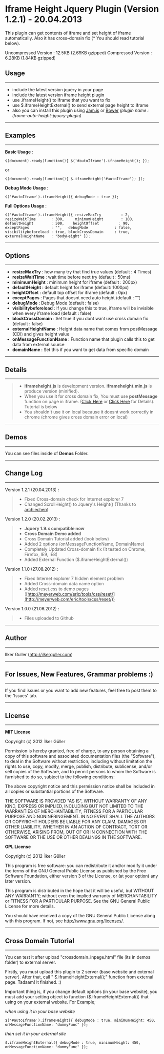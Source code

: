 # Iframe Height Jquery Plugin (Version 1.2.1) - 20.04.2013

This plugin can get contents of iframe and set height of iframe automatically. Also it has cross-domain fix (* You should read tutorial below).

Uncompressed Version : 12.5KB (2.69KB gzipped)
Compressed Version : 6.28KB (1.84KB gzipped)

## Usage

----------------------------------

- include the latest version jquery in your page
- include the latest version iframe height plugin
- use .iframeHeight() to iframe that you want to fix
- use $.iframeHeightExternal() to send external page height to iframe
- also you can install this plugin using [Jam.js](http://jamjs.org/packages/#/details/Iframe-Auto-Height-Jquery-Plugin "http://jamjs.org/packages/#/details/Iframe-Auto-Height-Jquery-Plugin") or [Bower](http://twitter.github.com/bower/ "http://twitter.github.com/bower/") *(plugin name : iframe-auto-height-jquery-plugin)*

----------------------------------

## Examples

----------------------------------

__Basic Usage__ :

`$(document).ready(function(){
    $('#autoIframe').iframeHeight();
});`

or

`$(document).ready(function(){
    $.iframeHeight('#autoIframe');
});`

__Debug Mode Usage__ :

`$('#autoIframe').iframeHeight({
	debugMode : true
});`

__Full Options Usage__ :

`$('#autoIframe').iframeHeight({
	resizeMaxTry         : 2,  
	resizeWaitTime       : 300,    
	minimumHeight        : 100, 
	defaultHeight        : 500,   
	heightOffset         : 90,    
	exceptPages          : "",  
	debugMode            : false,
	visibilitybeforeload : true,
	blockCrossDomain     : true,
	externalHeightName   : "bodyHeight"
});`

----------------------------------

## Options

----------------------------------

- __resizeMaxTry__ : how many try that find true values (default : 4 Times)
- __resizeWaitTime__ : wait time before next try (default : 50ms)
- __minimumHeight__ : minimum height for iframe (default : 200px)
- __defaultHeight__ : default height for iframe (default: 1000px)
- __heightOffset__ : default top offset for iframe (default : 0px)
- __exceptPages__ : Pages that doesnt need auto height (default : "")
- __debugMode__ : Debug Mode (default : false)
- __visibilitybeforeload__ : If you change this to true, iframe will be invisible when every iframe load (default : false)
- __blockCrossDomain__ : Set true if you dont want use cross domain fix (default : false)
- __externalHeightName__ : Height data name that comes from postMessage (CDI) and gives height value
- __onMessageFunctionName__ : Function name that plugin calls this to get data from external source
- __domainName__ : Set this if you want to get data from specific domain

----------------------------------

## Details

----------------------------------

> - __iframeheight.js__ is development version. __iframeheight.min.js__ is produce version (minified).
> - When you use it for cross domain fix, You must use __postMessage__ function on page in iframe. ([Click Here](http://viget.com/extend/using-javascript-postmessage-to-talk-to-iframes) or [Click Here](http://help.dottoro.com/ljjqtjsj.php) for Details). Tutorial is below
> - You shouldn't use it on local because it doesnt work correctly in chrome (chrome gives cross domain error on local)

----------------------------------

## Demos

----------------------------------

You can see files inside of __Demos__ Folder.

----------------------------------

## Change Log

----------------------------------

Version 1.2.1 (20.04.2013) :
> - Fixed Cross-domain check for Internet explorer 7
> - Changed ScrollHeight() to Jquery's Height() (Thanks to [archiechen](https://github.com/archiechen "https://github.com/archiechen"))

Version 1.2.0 (20.02.2013) :
> - **Jquery 1.9.x compatible now**
> - **Cross Domain Demo added**
> - Cross Domain Tutorial added (look below)
> - Added 2 options (onMessageFunctionName, DomainName)
> - Completely Updated Cross-domain fix (It tested on Chrome, Firefox, IE9, IE8)
> - Added External Function ($.iframeHeightExternal())

Version 1.1.0 (27.08.2012) :
> - Fixed Internet explorer 7 hidden element problem
> - Added Cross-domain data name option
> - Added reset.css to demo pages ([http://meyerweb.com/eric/tools/css/reset/](http://meyerweb.com/eric/tools/css/reset/))

Version 1.0.0 (21.06.2012) :
> - Files uploaded to Github

----------------------------------

## Author

----------------------------------

Ilker Guller (http://ilkerguller.com)

----------------------------------

## For Issues, New Features, Grammar problems :)

----------------------------------

If you find issues or you want to add new features, feel free to post them to the 'Issues' tab.

----------------------------------

## License

----------------------------------

**MIT License**

Copyright (c) 2012 İlker Güller

Permission is hereby granted, free of charge, to any person
obtaining a copy of this software and associated documentation
files (the "Software"), to deal in the Software without
restriction, including without limitation the rights to use,
copy, modify, merge, publish, distribute, sublicense, and/or sell
copies of the Software, and to permit persons to whom the
Software is furnished to do so, subject to the following
conditions:

The above copyright notice and this permission notice shall be
included in all copies or substantial portions of the Software.

THE SOFTWARE IS PROVIDED "AS IS", WITHOUT WARRANTY OF ANY KIND,
EXPRESS OR IMPLIED, INCLUDING BUT NOT LIMITED TO THE WARRANTIES
OF MERCHANTABILITY, FITNESS FOR A PARTICULAR PURPOSE AND
NONINFRINGEMENT. IN NO EVENT SHALL THE AUTHORS OR COPYRIGHT
HOLDERS BE LIABLE FOR ANY CLAIM, DAMAGES OR OTHER LIABILITY,
WHETHER IN AN ACTION OF CONTRACT, TORT OR OTHERWISE, ARISING
FROM, OUT OF OR IN CONNECTION WITH THE SOFTWARE OR THE USE OR
OTHER DEALINGS IN THE SOFTWARE.
		
**GPL License**

Copyright (c) 2012 İlker Güller

This program is free software: you can redistribute it and/or modify
it under the terms of the GNU General Public License as published by
the Free Software Foundation, either version 3 of the License, or
(at your option) any later version.

This program is distributed in the hope that it will be useful,
but WITHOUT ANY WARRANTY; without even the implied warranty of
MERCHANTABILITY or FITNESS FOR A PARTICULAR PURPOSE.  See the
GNU General Public License for more details.

You should have received a copy of the GNU General Public License
along with this program.  If not, see <http://www.gnu.org/licenses/>.

----------------------------------

## Cross Domain Tutorial

----------------------------------

You can test it after upload "crossdomain_inpage.html" file (its in demos folder) to external server.

Firstly, you must upload this plugin to 2 server (base website and external server). After that, call " $.iframeHeightExternal();" function from external page. Tadaam! It finished. :)

Important thing is, if you change default options (in your base website), you must add your setting object to  function ($.iframeHeightExternal()) that using on your external website. For Example;

*when using it in your base website*

`
$('#autoIframe').iframeHeight({
	debugMode : true,
	minimumHeight: 450,
	onMessageFunctionName: "dummyFunc"
});
`

*then set it in your external site*

`
$.iframeHeightExternal({
	debugMode : true,
	minimumHeight: 450,
	onMessageFunctionName: "dummyFunc"
});
`
